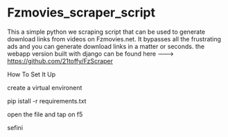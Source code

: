 # Fzmovies_scraper_script
This a simple python we scraping script that can be used to generate download links from videos on Fzmovies.net. 
It bypasses all the frustrating ads and you can generate download links in a matter or seconds.
the webapp version built with django can be found here ---> https://github.com/21toffy/FzScraper



How To Set It Up

create a virtual environent

pip istall -r requirements.txt

open the file and tap on f5

sefini
